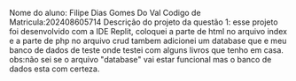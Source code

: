Nome do aluno: Filipe Dias Gomes Do Val
Codigo de Matricula:202408605714
Descrição do projeto da questão 1: esse projeto foi desenvolvido com a IDE Replit, coloquei a parte de html no arquivo index e a parte de php no arquivo crud tambem adicionei um database que e meu banco de dados de teste onde testei com alguns livros que tenho em casa. obs:não sei se o arquivo "database" vai estar funcional mas o banco de dados esta com certeza.
